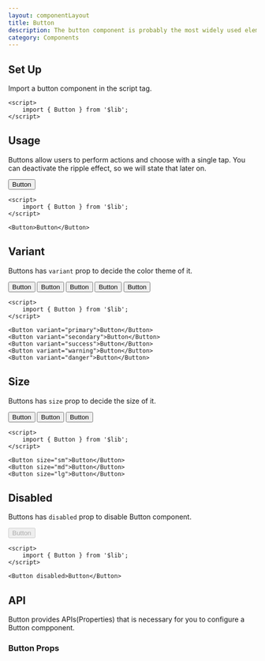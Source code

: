 ```yaml
---
layout: componentLayout
title: Button
description: The button component is probably the most widely used element in any user interface or website as it can be used to launch an action but also to link to other pages.
category: Components
---
```


<script>
	import { Button } from '$lib';
	import PropertyTable from "../../../global-components/PropertyTable.svelte"
	import * as Component from "../../../mdsvex/+layout.svelte"
	import buttonProps from "./button-props.ts"

</script>

## Set Up

Import a button component in the script tag.

```svelte
<script>
	import { Button } from '$lib';
</script>
```

## Usage

Buttons allow users to perform actions and choose with a single tap. You can deactivate the ripple effect, so we will state that later on.

<Button>Button</Button>

```svelte
<script>
	import { Button } from '$lib';
</script>

<Button>Button</Button>
```

## Variant

Buttons has `variant` prop to decide the color theme of it.

<div class="inline-flex flex-row gap-4">
	<Button variant="primary">Button</Button>
	<Button variant="secondary">Button</Button>
	<Button variant="success">Button</Button>
	<Button variant="warning">Button</Button>
	<Button variant="danger">Button</Button>
</div>

```svelte
<script>
	import { Button } from '$lib';
</script>

<Button variant="primary">Button</Button>
<Button variant="secondary">Button</Button>
<Button variant="success">Button</Button>
<Button variant="warning">Button</Button>
<Button variant="danger">Button</Button>
```

## Size

Buttons has `size` prop to decide the size of it.

<div class="flex flex-row gap-4 items-center">
	<Button size="sm">Button</Button>
	<Button size="md">Button</Button>
	<Button size="lg">Button</Button>
</div>

```svelte
<script>
	import { Button } from '$lib';
</script>

<Button size="sm">Button</Button>
<Button size="md">Button</Button>
<Button size="lg">Button</Button>
```

## Disabled

Buttons has `disabled` prop to disable Button component.

<Button disabled>Button</Button>

```svelte
<script>
	import { Button } from '$lib';
</script>

<Button disabled>Button</Button>
```

## API

Button provides APIs(Properties) that is necessary for you to configure a Button compponent.

### Button Props

<PropertyTable properties={buttonProps} />
